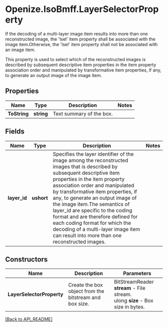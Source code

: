 # Openize.IsoBmff.LayerSelectorProperty

If the decoding of a multi-layer image item results into more than one reconstructed image, the 'lsel' item property shall be associated with the image item.Otherwise, the 'lsel' item property shall not be associated with an image item.

This property is used to select which of the reconstructed images is described by subsequent descriptive item properties in the item property association order and manipulated by transformative item properties, if any, to generate an output image of the image item.

## Properties

Name | Type | Description | Notes
------------ | ------------- | ------------- | -------------
**ToString** | **string** | Text summary of the box. | 

## Fields

Name | Type | Description | Notes
------------ | ------------- | ------------- | -------------
**layer_id** | **ushort** | Specifies the layer identifier of the image among the reconstructed images that is described by subsequent descriptive item properties in the item property association order and manipulated by transformative item properties, if any, to generate an output image of the image item.The semantics of layer_id are specific to the coding format and are therefore defined for each coding format for which the decoding of a multi-layer image item can result into more than one reconstructed images. | 

## Constructors

Name | Description | Parameters
------------ | ------------- | -------------
**LayerSelectorProperty** | Create the box object from the bitstream and box size. | BitStreamReader <b>stream</b> - File stream.<br />ulong <b>size</b> - Box size in bytes.

[[Back to API_README]](API_README.md)